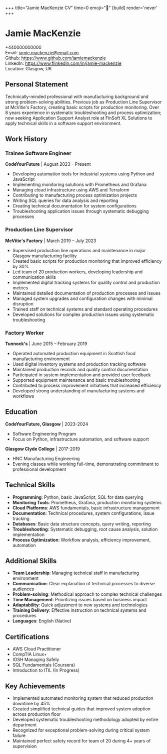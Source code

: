 +++
title="Jamie MacKenzie CV" 
time=0 
emoji="📄" 
[build]
render='never'
+++

# Jamie MacKenzie

+440000000000  
Email: jamie.mackenzie@email.com  
Github: https://www.github.com/jamiemackenzie  
LinkedIn: https://www.flinkedin.com/in/jamie-mackenzie  
Location: Glasgow, UK

## Personal Statement

Technically-minded professional with manufacturing background and strong problem-solving abilities. Previous job as Production Line Supervisor at McVitie's Factory, creating basic scripts for production monitoring. Over 8 years experience in systematic troubleshooting and process optimization; now seeking Application Support Analyst role at FinSoft XL Solutions to apply technical skills in a software support environment.

## Work History

### Trainee Software Engineer

**CodeYourFuture** | August 2023 – Present

- Developing automation tools for industrial systems using Python and JavaScript
- Implementing monitoring solutions with Prometheus and Grafana
- Managing cloud infrastructure using AWS and Terraform
- Contributing to manufacturing process optimization projects
- Writing SQL queries for data analysis and reporting
- Creating technical documentation for system configurations
- Troubleshooting application issues through systematic debugging processes

### Production Line Supervisor

**McVitie's Factory** | March 2019 – July 2023

- Supervised production line operations and maintenance in major Glasgow manufacturing facility
- Created basic scripts for production monitoring that improved efficiency by 30%
- Led team of 20 production workers, developing leadership and communication skills
- Implemented digital tracking systems for quality control and production metrics
- Maintained detailed documentation of production processes and issues
- Managed system upgrades and configuration changes with minimal disruption
- Trained staff on technical systems and standard operating procedures
- Developed solutions for complex production issues using systematic troubleshooting

### Factory Worker

**Tunnock's** | June 2015 – February 2019

- Operated automated production equipment in Scottish food manufacturing environment
- Used digital inventory systems and production tracking software
- Maintained production records and quality control documentation
- Participated in system implementation and provided user feedback
- Supported equipment maintenance and basic troubleshooting
- Contributed to process improvement initiatives that increased efficiency
- Developed strong understanding of manufacturing systems and workflows

## Education

**CodeYourFuture, Glasgow** | 2023-2024

- Software Engineering Program
- Focus on Python, infrastructure automation, and software support

**Glasgow Clyde College** | 2017-2019

- HNC Manufacturing Engineering
- Evening classes while working full-time, demonstrating commitment to professional development

## Technical Skills

- **Programming**: Python, basic JavaScript, SQL for data querying
- **Monitoring Tools**: Prometheus, Grafana, production monitoring systems
- **Cloud Platforms**: AWS fundamentals, basic infrastructure management
- **Documentation**: Technical procedures, system configurations, issue tracking
- **Databases**: Basic data structure concepts, query writing, reporting
- **Troubleshooting**: Systematic debugging, root cause analysis, solution implementation
- **Process Optimization**: Workflow analysis, efficiency improvement, automation

## Additional Skills

- **Team Leadership**: Managing technical staff in manufacturing environment
- **Communication**: Clear explanation of technical processes to diverse audiences
- **Problem-solving**: Methodical approach to complex technical challenges
- **Time Management**: Prioritizing issues based on business impact
- **Adaptability**: Quick adjustment to new systems and technologies
- **Training Delivery**: Effective instruction on technical systems and procedures
- **Languages**: English (Native)

## Certifications

- AWS Cloud Practitioner
- CompTIA Linux+
- IOSH Managing Safely
- SQL Fundamentals (Coursera)
- Introduction to ITIL (In Progress)

## Key Achievements

- Implemented automated monitoring system that reduced production downtime by 45%
- Created simplified technical guides that improved system adoption across production floor
- Developed systematic troubleshooting methodology adopted by entire department
- Recognized for exceptional problem-solving during critical system failure
- Maintained perfect safety record for team of 20 during 4+ years of supervision
